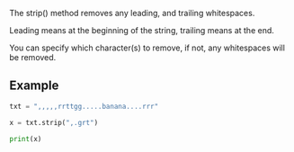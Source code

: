 The strip() method removes any leading, and trailing whitespaces.

Leading means at the beginning of the string, trailing means at the end.

You can specify which character(s) to remove, if not, any whitespaces will be removed.

## Example

```py
txt = ",,,,,rrttgg.....banana....rrr"

x = txt.strip(",.grt")

print(x)
```
